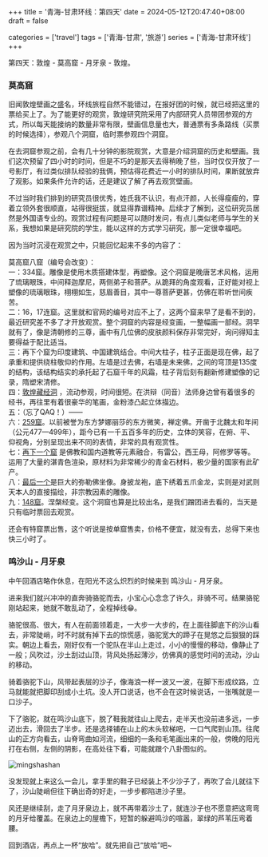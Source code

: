 +++
title = '青海-甘肃环线：第四天'
date = 2024-05-12T20:47:40+08:00
draft = false

categories = ['travel']
tags = ['青海-甘肃', '旅游']
series = ['青海-甘肃环线']
+++

第四天：敦煌 - 莫高窟 - 月牙泉 - 敦煌。

### 莫高窟
旧闻敦煌壁画之盛名，环线旅程自然不能错过，在报好团的时候，就已经把这里的票给买上了。为了能更好的观赏，敦煌研究院采用了内部研究人员带团参观的方式，所以每天能接纳的数量非常有限，壁画信息量也大，普通票有多条路线（买票的时候选择），参观八个洞窟，临时票参观四个洞窟。

在去洞窟参观之前，会有几十分钟的影院观赏，大意是介绍洞窟的历史和壁画。我们这次预留了四小时的时间，但是不巧的是那天去得稍晚了些，当时仅仅开放了一号影厅，有过类似排队经验的我俩，预估得花费近一小时的排队时间，果断就放弃了观影。如果条件允许的话，还是建议了解了再去观赏壁画。

不过当时我们排到的研究员很优秀，姓氏我不认识，有点汗颜，人长得瘦瘦的，穿着立领外套很顺直，站得很挺拔，就显得靠谱精神。后续才了解到，这位研究员居然是外国语专业的。观赏过程有问题是可以随时发问，有点儿类似老师与学生的关系，我想如果是研究院的学生，能以这样的方式学习研究，那一定很幸福吧。

因为当时沉浸在观赏之中，只能回忆起来不多的内容了：

莫高窟八窟（编号会改变）：    
一：334窟。雕像是使用木质搭建体型，再塑像。这个洞窟是晚唐艺术风格，运用了琉璃眼珠，中间释迦摩尼，两侧弟子和菩萨。从跪拜的角度观看，正好能对视上塑像的琉璃眼珠，栩栩如生，慈眉善目，其中一尊菩萨更甚，仿佛在聆听世间疾苦。    
二：16，17连窟。这里就和官网的编号对应不上了，这两个窟来早了是看不到的，最近研究差不多了才开放观赏。整个洞窟的内容是经变画，一整幅画一部经。洞早就有了，像是清朝修的三尊，画中有几位佛的皮肤颜料保存非常完好，询问得知主要得益于配比适当。    
三：再下个窟为印度建筑、中国建筑结合。中间大柱子，柱子正面是现在佛，起了承重和提供绕柱敬仰的作用。左墙是过去佛，右墙是未来佛，之间的穹顶是135度的结构，该结构结实的承托起了石窟千年的风霜，柱子背后刻有翻新修建塑像的记录，隋塑宋清修。    
四：[敦煌藏经洞](https://www.dha.ac.cn/info/1425/3608.htm) ，流动参观，时间很短。在洪辩（同音）法师身边曾有着很多的经书，再往里有着很豪华的笔画，金粉漆凸起立体描边。    
五：（忘了QAQ！）——    
六：[259窟](https://www.dha.ac.cn/info/1425/3556.htm)。以前被誉为东方梦娜丽莎的东方微笑，禅定佛。开凿于北魏太和年间（公元477—499年），距今已有一千五百多年的历史，立体的笑容，在俯、平、仰视角，分别呈现出来不同的表情，非常的具有观赏性。    
七：[再下一个窟](https://www.dha.ac.cn/info/1425/3696.htm) 是佛教和国内道教等元素融合，有雷公，西王母，阿修罗等等。运用了大量的湛青色渲染，原材料为非常稀少的青金石材料，极少量的国家有此矿产。    
八：[最后一个](https://www.dha.ac.cn/info/1425/3648.htm)是巨大的弥勒佛坐像。身披龙袍，底下绣着五爪金龙，实则是对武则天本人的直接描绘，非宗教因素的雕像。    
九：[148窟](https://www.dha.ac.cn/info/1425/3629.htm)。涅槃经变。这个洞窟也算是比较出名，是我们蹭团进去看的，当天是只有临时票回去观赏。    

还会有特窟票出售，这个听说是按单窟售卖，价格不便宜，就没有去，总得下来也快三小时了。

### 鸣沙山 - 月牙泉
中午回酒店略作休息，在阳光不这么炽烈的时候来到 鸣沙山 - 月牙泉。

进来我们就兴冲冲的直奔骑骆驼而去，小宝心心念念了许久，非骑不可。结果骆驼刚站起来，她就不敢乱动了，全程掉线😁。

骆驼很高、很大，有人在前面领着走，一大步一大步的，在上面往脚底下的沙山看去，非常陡峭，时不时就有掉下去的惊慌感，骆驼宽大的蹄子在晃悠之后狠狠的踩实。朝边上看去，刚好仅有一个驼队在半山上走过，小小的慢慢的移动，像静止了一般；风吹过，沙土刮过山顶，背风处扬起薄沙，仿佛真的感觉时间的流动，沙山的移动。

骑着骆驼下山，风带起表层的沙子，像海浪一样一波又一波，在脚下形成纹路，立马就能就把脚印刮成小土坑。没人开口说话，也不会在这时候说话，一张嘴就是一口沙子。

下了骆驼，就在鸣沙山底下，脱了鞋我就往山上爬去，走半天也没前进多远，一步迈出去，滑回去了半步。还是选择铺在山上的木头软梯吧，一口气爬到山顶。往爬山的正方向看去，山脊弯曲如河流，细细的一条和毛笔画出来的一般，傍晚的阳光打在右侧，左侧的阴影，在高处往下看，可能就跟个八卦图似的。

![mingshashan](/images/travel/qinghai-gansu/mingshashan.jpg)

没发现就上来这么一会儿，拿手里的鞋子已经装上不少沙子了，再吹了会儿就往下了，沙山陡峭但往下确出奇的好走，一步步都陷进沙子里。

风还是继续刮，走了月牙泉边上，就不再带着沙土了，就连沙子也不愿意把这弯弯的月牙给覆盖。在泉边上的屋檐下，短暂的躲避鸣沙的喧嚣，翠绿的芦苇压弯着腰。

回到酒店，再点上一杯“放哈”。就先把自己“放哈”吧~

